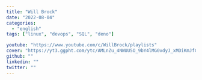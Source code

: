 ```yaml
---
title: "Will Brock"
date: "2022-08-04"
categories:
  - "english"
tags: ["linux", "devops", "SQL", "deno"]

youtube: "https://www.youtube.com/c/WillBrock/playlists"
cover: "https://yt3.ggpht.com/ytc/AMLnZu_4NWUU5O_9bY4lMG0vdyJ_xMDiKmJfCO4bjYdaEw=s176-c-k-c0x00ffffff-no-rj"
github: ""
linkedin: ""
twitter: ""
---
```

